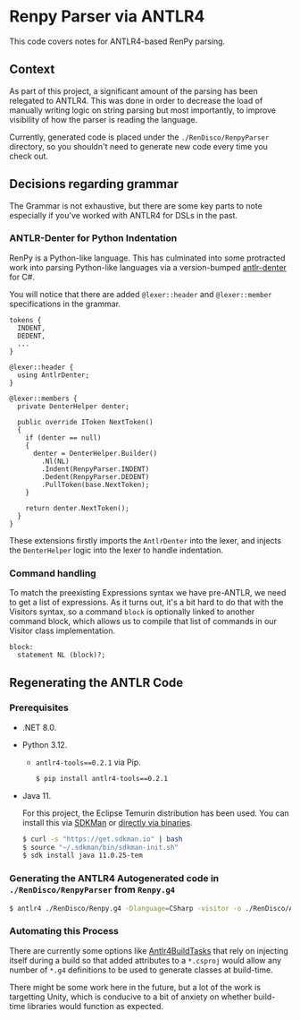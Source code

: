 # Renpy Parser via ANTLR4

This code covers notes for ANTLR4-based RenPy parsing.

## Context

As part of this project, a significant amount of the parsing has been relegated to ANTLR4. This was done in order to decrease the load of manually writing logic on string parsing but most importantly, to improve visibility of how the parser is reading the language.

Currently, generated code is placed under the `./RenDisco/RenpyParser` directory, so you shouldn't need to generate new code every time you check out.

## Decisions regarding grammar

The Grammar is not exhaustive, but there are some key parts to note especially if you've worked with ANTLR4 for DSLs in the past.

### ANTLR-Denter for Python Indentation

RenPy is a Python-like language. This has culminated into some protracted work into parsing Python-like languages via a version-bumped [antlr-denter](https://github.com/aaartrtrt/antlr-denter) for C#.
  
You will notice that there are added `@lexer::header` and `@lexer::member` specifications in the grammar.

```antlr4
tokens {
  INDENT,
  DEDENT,
  ...
}

@lexer::header {
  using AntlrDenter;
}

@lexer::members {
  private DenterHelper denter;

  public override IToken NextToken()
  {
    if (denter == null)
    {
      denter = DenterHelper.Builder()
        .Nl(NL)
        .Indent(RenpyParser.INDENT)
        .Dedent(RenpyParser.DEDENT)
        .PullToken(base.NextToken);
    }

    return denter.NextToken();
  }
}
```

These extensions firstly imports the `AntlrDenter` into the lexer, and injects the `DenterHelper` logic into the lexer to handle indentation.

### Command handling

To match the preexisting Expressions syntax we have pre-ANTLR, we need to get a list of expressions. As it turns out, it's a bit hard to do that with the Visitors syntax, so a command `block` is optionally linked to another command block, which allows us to compile that list of commands in our Visitor class implementation.

```antlr4
block:
  statement NL (block)?;
```

## Regenerating the ANTLR Code

### Prerequisites

* .NET 8.0.
* Python 3.12.
    * `antlr4-tools==0.2.1` via Pip.

        ```sh
        $ pip install antlr4-tools==0.2.1
        ```
* Java 11.

    For this project, the Eclipse Temurin distribution has been used. You can install this via [SDKMan](https://sdkman.io/jdks#tem) or [directly via binaries](https://adoptium.net/temurin/releases/?version=11).

    ```sh
    $ curl -s "https://get.sdkman.io" | bash
    $ source "~/.sdkman/bin/sdkman-init.sh"
    $ sdk install java 11.0.25-tem
    ```

### Generating the ANTLR4 Autogenerated code in `./RenDisco/RenpyParser` from `Renpy.g4`

```sh
$ antlr4 ./RenDisco/Renpy.g4 -Dlanguage=CSharp -visitor -o ./RenDisco/Antlr4
```

### Automating this Process

There are currently some options like [Antlr4BuildTasks](https://github.com/kaby76/Antlr4BuildTasks) that rely on injecting itself during a build so that added attributes to a `*.csproj` would allow any number of `*.g4` definitions to be used to generate classes at build-time.

There might be some work here in the future, but a lot of the work is targetting Unity, which is conducive to a bit of anxiety on whether build-time libraries would function as expected.
